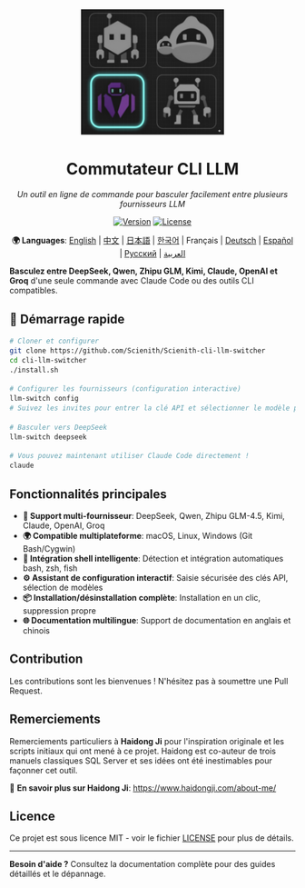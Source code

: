 <div align="center">

<img src="assets/images/logo/logo.jpeg" alt="Commutateur CLI LLM" width="50%">

# Commutateur CLI LLM

*Un outil en ligne de commande pour basculer facilement entre plusieurs fournisseurs LLM*

[![Version](https://img.shields.io/badge/version-v0.1.0a1-blue.svg)](https://github.com/Scienith/Scienith-cli-llm-switcher/releases)
[![License](https://img.shields.io/badge/license-MIT-green.svg)](LICENSE)

**🌍 Languages**: [English](README.md) | [中文](README_zh.md) | [日本語](README_ja.md) | [한국어](README_ko.md) | Français | [Deutsch](README_de.md) | [Español](README_es.md) | [Русский](README_ru.md) | [العربية](README_ar.md)

</div>

**Basculez entre DeepSeek, Qwen, Zhipu GLM, Kimi, Claude, OpenAI et Groq** d'une seule commande avec Claude Code ou des outils CLI compatibles.

## 🚀 Démarrage rapide

```bash
# Cloner et configurer
git clone https://github.com/Scienith/Scienith-cli-llm-switcher
cd cli-llm-switcher
./install.sh

# Configurer les fournisseurs (configuration interactive)
llm-switch config
# Suivez les invites pour entrer la clé API et sélectionner le modèle par défaut

# Basculer vers DeepSeek
llm-switch deepseek

# Vous pouvez maintenant utiliser Claude Code directement !
claude
```

## Fonctionnalités principales

- **🔄 Support multi-fournisseur**: DeepSeek, Qwen, Zhipu GLM-4.5, Kimi, Claude, OpenAI, Groq
- **🌍 Compatible multiplateforme**: macOS, Linux, Windows (Git Bash/Cygwin)
- **🔧 Intégration shell intelligente**: Détection et intégration automatiques bash, zsh, fish
- **⚙️ Assistant de configuration interactif**: Saisie sécurisée des clés API, sélection de modèles
- **📦 Installation/désinstallation complète**: Installation en un clic, suppression propre
- **🌐 Documentation multilingue**: Support de documentation en anglais et chinois

## Contribution

Les contributions sont les bienvenues ! N'hésitez pas à soumettre une Pull Request.

## Remerciements

Remerciements particuliers à **Haidong Ji** pour l'inspiration originale et les scripts initiaux qui ont mené à ce projet. Haidong est co-auteur de trois manuels classiques SQL Server et ses idées ont été inestimables pour façonner cet outil.

🔗 **En savoir plus sur Haidong Ji**: https://www.haidongji.com/about-me/

## Licence

Ce projet est sous licence MIT - voir le fichier [LICENSE](LICENSE) pour plus de détails.

---

**Besoin d'aide ?** Consultez la documentation complète pour des guides détaillés et le dépannage.